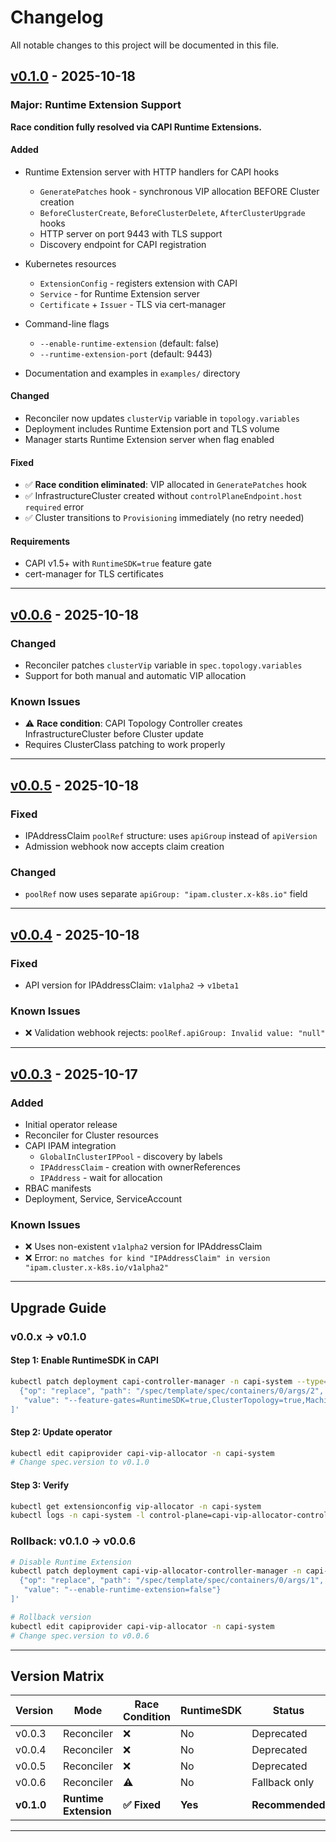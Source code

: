 # Changelog

All notable changes to this project will be documented in this file.

## [v0.1.0] - 2025-10-18

### Major: Runtime Extension Support

**Race condition fully resolved via CAPI Runtime Extensions.**

#### Added

- Runtime Extension server with HTTP handlers for CAPI hooks
  - `GeneratePatches` hook - synchronous VIP allocation BEFORE Cluster creation
  - `BeforeClusterCreate`, `BeforeClusterDelete`, `AfterClusterUpgrade` hooks
  - HTTP server on port 9443 with TLS support
  - Discovery endpoint for CAPI registration

- Kubernetes resources
  - `ExtensionConfig` - registers extension with CAPI
  - `Service` - for Runtime Extension server
  - `Certificate` + `Issuer` - TLS via cert-manager

- Command-line flags
  - `--enable-runtime-extension` (default: false)
  - `--runtime-extension-port` (default: 9443)

- Documentation and examples in `examples/` directory

#### Changed

- Reconciler now updates `clusterVip` variable in `topology.variables`
- Deployment includes Runtime Extension port and TLS volume
- Manager starts Runtime Extension server when flag enabled

#### Fixed

- ✅ **Race condition eliminated**: VIP allocated in `GeneratePatches` hook
- ✅ InfrastructureCluster created without `controlPlaneEndpoint.host required` error
- ✅ Cluster transitions to `Provisioning` immediately (no retry needed)

#### Requirements

- CAPI v1.5+ with `RuntimeSDK=true` feature gate
- cert-manager for TLS certificates

---

## [v0.0.6] - 2025-10-18

### Changed

- Reconciler patches `clusterVip` variable in `spec.topology.variables`
- Support for both manual and automatic VIP allocation

### Known Issues

- ⚠️ **Race condition**: CAPI Topology Controller creates InfrastructureCluster before Cluster update
- Requires ClusterClass patching to work properly

---

## [v0.0.5] - 2025-10-18

### Fixed

- IPAddressClaim `poolRef` structure: uses `apiGroup` instead of `apiVersion`
- Admission webhook now accepts claim creation

### Changed

- `poolRef` now uses separate `apiGroup: "ipam.cluster.x-k8s.io"` field

---

## [v0.0.4] - 2025-10-18

### Fixed

- API version for IPAddressClaim: `v1alpha2` → `v1beta1`

### Known Issues

- ❌ Validation webhook rejects: `poolRef.apiGroup: Invalid value: "null"`

---

## [v0.0.3] - 2025-10-17

### Added

- Initial operator release
- Reconciler for Cluster resources
- CAPI IPAM integration
  - `GlobalInClusterIPPool` - discovery by labels
  - `IPAddressClaim` - creation with ownerReferences
  - `IPAddress` - wait for allocation
- RBAC manifests
- Deployment, Service, ServiceAccount

### Known Issues

- ❌ Uses non-existent `v1alpha2` version for IPAddressClaim
- ❌ Error: `no matches for kind "IPAddressClaim" in version "ipam.cluster.x-k8s.io/v1alpha2"`

---

## Upgrade Guide

### v0.0.x → v0.1.0

#### Step 1: Enable RuntimeSDK in CAPI

```bash
kubectl patch deployment capi-controller-manager -n capi-system --type=json -p '[
  {"op": "replace", "path": "/spec/template/spec/containers/0/args/2", 
   "value": "--feature-gates=RuntimeSDK=true,ClusterTopology=true,MachinePool=true"}
]'
```

#### Step 2: Update operator

```bash
kubectl edit capiprovider capi-vip-allocator -n capi-system
# Change spec.version to v0.1.0
```

#### Step 3: Verify

```bash
kubectl get extensionconfig vip-allocator -n capi-system
kubectl logs -n capi-system -l control-plane=capi-vip-allocator-controller-manager
```

### Rollback: v0.1.0 → v0.0.6

```bash
# Disable Runtime Extension
kubectl patch deployment capi-vip-allocator-controller-manager -n capi-system --type=json -p '[
  {"op": "replace", "path": "/spec/template/spec/containers/0/args/1", 
   "value": "--enable-runtime-extension=false"}
]'

# Rollback version
kubectl edit capiprovider capi-vip-allocator -n capi-system
# Change spec.version to v0.0.6
```

---

## Version Matrix

| Version | Mode | Race Condition | RuntimeSDK | Status |
|---------|------|----------------|------------|--------|
| v0.0.3 | Reconciler | ❌ | No | Deprecated |
| v0.0.4 | Reconciler | ❌ | No | Deprecated |
| v0.0.5 | Reconciler | ❌ | No | Deprecated |
| v0.0.6 | Reconciler | ⚠️ | No | Fallback only |
| **v0.1.0** | **Runtime Extension** | **✅ Fixed** | **Yes** | **Recommended** |

---

[v0.1.0]: https://github.com/gorizond/capi-vip-allocator/releases/tag/v0.1.0
[v0.0.6]: https://github.com/gorizond/capi-vip-allocator/releases/tag/v0.0.6
[v0.0.5]: https://github.com/gorizond/capi-vip-allocator/releases/tag/v0.0.5
[v0.0.4]: https://github.com/gorizond/capi-vip-allocator/releases/tag/v0.0.4
[v0.0.3]: https://github.com/gorizond/capi-vip-allocator/releases/tag/v0.0.3
